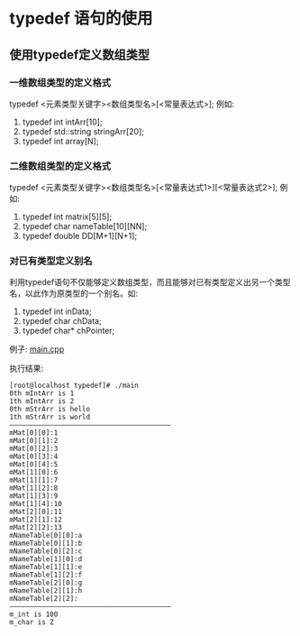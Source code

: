 # typedef 语句的使用

## 使用typedef定义数组类型

### 一维数组类型的定义格式

typedef <元素类型关键字><数组类型名>[<常量表达式>];
例如: 
1. typedef int intArr[10];
2. typedef std::string stringArr[20];
3. typedef int array[N];

### 二维数组类型的定义格式

typedef <元素类型关键字><数组类型名>[<常量表达式1>][<常量表达式2>];
例如: 
1. typedef int matrix[5][5];
2. typedef char nameTable[10][NN];
3. typedef double DD[M+1][N+1];

### 对已有类型定义别名

利用typedef语句不仅能够定义数组类型，而且能够对已有类型定义出另一个类型名，以此作为原类型的一个别名。如: 
1. typedef int inData;
2. typedef char chData;
3. typedef char* chPointer;

例子:
[main.cpp](./src/typedefUse/main.cpp)

执行结果:
```
[root@localhost typedef]# ./main
0th mIntArr is 1
1th mIntArr is 2
0th mStrArr is hello
1th mStrArr is world
————————————————————————————————————————
mMat[0][0]:1
mMat[0][1]:2
mMat[0][2]:3
mMat[0][3]:4
mMat[0][4]:5
mMat[1][0]:6
mMat[1][1]:7
mMat[1][2]:8
mMat[1][3]:9
mMat[1][4]:10
mMat[2][0]:11
mMat[2][1]:12
mMat[2][2]:13
mNameTable[0][0]:a
mNameTable[0][1]:b
mNameTable[0][2]:c
mNameTable[1][0]:d
mNameTable[1][1]:e
mNameTable[1][2]:f
mNameTable[2][0]:g
mNameTable[2][1]:h
mNameTable[2][2]:
————————————————————————————————————————
m_int is 100
m_char is Z

```